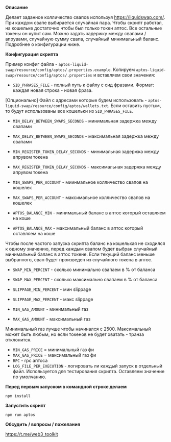 **Описание**

Делает заданное колличество свапов используя https://liquidswap.com/.
При каждом свапе выбирается случайная пара. Чтобы скрипт работал, на кошельке достаточно чтобы был только токен аптос.
Все остальные токены он купит сам.
Можно задать задержку между свапами / апрувами, случайную сумму свапа, случайный минимальный баланс.
Подробнее о конфигурации ниже.

**Конфигурация скрипта**

Пример конфиг файла - `aptos-liquid-swap/resource/config/aptos/.properties.example`.
Копируем `aptos-liquid-swap/resource/config/aptos/.properties` и вставляем свои значения:
* `SID_PHRASES_FILE` - полный путь к файлу с сид фразами. Формат: каждая новая строка - новая фраза.

[Опционально] Файл с адресами которые будем использовать -
`aptos-liquid-swap/resource/config/aptos/wallets.txt`.
Если оставить пустым, то будут использованы все кошельки из `SID_PHRASES_FILE`.

* `MIN_DELAY_BETWEEN_SWAPS_SECONDS` - минимальная задержка между свапами
* `MAX_DELAY_BETWEEN_SWAPS_SECONDS` - максимальная задержка между свапами
* `MIN_REGISTER_TOKEN_DELAY_SECONDS` - минимальная задержка между апрувом токена
* `MAX_REGISTER_TOKEN_DELAY_SECONDS` - максимальная задержка между апрувом токена
* `MIN_SWAPS_PER_ACCOUNT` - миинмальное колличество свапов на кошелек
* `MAX_SWAPS_PER_ACCOUNT` - максимальное колличество свапов на кошелек


* `APTOS_BALANCE_MIN` - минимальный баланс в аптос который оставляем на коше
* `APTOS_BALANCE_MAX` - максимальный баланс в аптос который оставляем на коше

Чтобы после частого запуска скрипта баланс на кошелькая не сходился к одному значению,
перед каждым свапом будет выбран случайный минимальный баланс в аптос токене.
Если текущий баланс меньше выбранного, свап будет произведен из случайного токена в аптос.

* `SWAP_MIN_PERCENT` - сколько минимально свапаем в % от баланса
* `SWAP_MAX_PERCENT` - сколько максимально свапаем в % от баланса
* `SLIPPAGE_MIN_PERCENT` - мин slippage
* `SLIPPAGE_MAX_PERCENT` - макс slippage


* `MIN_GAS_AMOUNT` - минимальный газ
* `MAX_GAS_AMOUNT` - максимальный газ

Минимальный газ лучше чтобы начинался с 2500. Максимальный может быть любым, но если токенов не будет хватать - транза отклонится.

* `MIN_GAS_PRICE` = минимальный газ фи
* `MAX_GAS_PRICE` = максимальный газ фи
* `RPC` - rpc аптоса
* `LOG_FILE_PER_EXECUTION` - логировать ли каждый запуск в отдельный файл. Используется для тестирования скрипта. Оставляем значение по умолчанию.

**Перед первым запуском в командной строке делаем**
```
npm install
```

**Запустить скрипт**
```
npm run aptos
```

**Обсудить / вопросы / пожелания**

https://t.me/web3_toolkit
